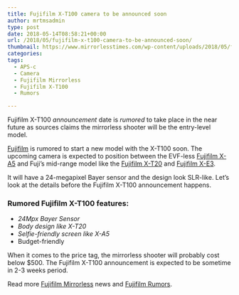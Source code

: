 ```yaml
---
title: Fujifilm X-T100 camera to be announced soon
author: mrtmsadmin
type: post
date: 2018-05-14T08:58:21+00:00
url: /2018/05/fujifilm-x-t100-camera-to-be-announced-soon/
thumbnail: https://www.mirrorlesstimes.com/wp-content/uploads/2018/05/fujifilm-x-t100-camera-development.jpg
categories:
tags:
  - APS-c
  - Camera
  - Fujifilm Mirrorless
  - Fujifilm X-T100
  - Rumors

---
```

Fujifilm X-T100 _announcement_ date is _rumored_ to take place in the near future as sources claims the mirrorless shooter will be the entry-level model.

[Fujifilm][1] is rumored to start a new model with the X-T100 soon. The upcoming camera is expected to position between the EVF-less <a href="https://www.amazon.com/Fujifilm-X-A5-Mirrorless-XC15-45mmF3-5-5-6-Lens/dp/B079BVQMND/?tag=daicamnew-20" target="_blank" rel="follow external noopener noreferrer" data-wpel-link="external" data-amzn-asin="B079BVQMND">Fujifilm X-A5</a> and Fuji’s mid-range model like the <a href="https://www.amazon.com/Fujifilm-X-T20-Mirrorless-XF18-55mmF2-8-4-0-OIS/dp/B01NCVNDPO/?tag=daicamnew-20" target="_blank" rel="follow external noopener noreferrer" data-wpel-link="external" data-amzn-asin="B01NCVNDPO">Fujifilm X-T20</a> and <a href="https://www.amazon.com/Fujifilm-X-E3-Mirrorless-Camera-Body/dp/B0759G8F8N/?tag=daicamnew-20" target="_blank" rel="follow external noopener noreferrer" data-wpel-link="external" data-amzn-asin="B0759G8F8N">Fujifilm X-E3</a>.

It will have a 24-megapixel Bayer sensor and the design look SLR-like. Let’s look at the details before the Fujifilm X-T100 announcement happens. <!--more-->

### Rumored Fujifilm X-T100 features:

  * _24Mpx Bayer Sensor_
  * _Body design like X-T20_
  * _Selfie-friendly screen like X-A5_
  * Budget-friendly

When it comes to the price tag, the mirrorless shooter will probably cost below $500. The Fujifilm X-T100 announcement is expected to be sometime in 2-3 weeks period.

Read more [Fujifilm Mirrorless][2] news and <a href="https://www.dailycameranews.com/tag/fujifilm-rumors/" target="_blank" rel="noopener">Fujifilm Rumors</a>.

 [1]: https://www.mirrorlesstimes.com/category/fujifilm/
 [2]: https://www.mirrorlesstimes.com/tags/fujifilm-mirrorless/